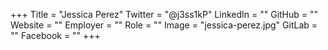 +++
Title = "Jessica Perez"
Twitter = "@j3ss1kP"
LinkedIn = ""
GitHub = ""
Website = ""
Employer = ""
Role = ""
Image = "jessica-perez.jpg"
GitLab = ""
Facebook = ""
+++
